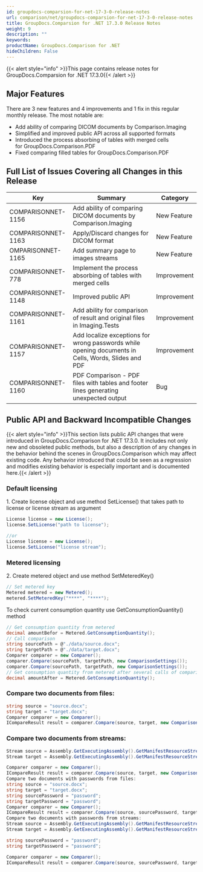 ```yaml
---
id: groupdocs-comparsion-for-net-17-3-0-release-notes
url: comparison/net/groupdocs-comparsion-for-net-17-3-0-release-notes
title: GroupDocs.Comparsion for .NET 17.3.0 Release Notes
weight: 9
description: ""
keywords: 
productName: GroupDocs.Comparison for .NET
hideChildren: False
---
```

{{< alert style="info" >}}This page contains release notes for GroupDocs.Comparsion for .NET 17.3.0{{< /alert >}}

## Major Features

There are 3 new features and 4 improvements and 1 fix in this regular monthly release. The most notable are:

*   Add ability of comparing DICOM documents by Comparison.Imaging
*   Simplified and improved public API across all supported formats
*   Introduced the process absorbing of tables with merged cells for GroupDocs.Comparison.PDF
*   Fixed comparing filled tables for GroupDocs.Comparison.PDF

## Full List of Issues Covering all Changes in this Release

| Key | Summary | Category |
| --- | --- | --- |
| COMPARISONNET-1156 | Add ability of comparing DICOM documents by Comparison.Imaging | New Feature |
| COMPARISONNET-1163 | Apply/Discard changes for DICOM format | New Feature |
| OMPARISONNET-1165 | Add summary page to images streams | New Feature |
| COMPARISONNET-778 | Implement the process absorbing of tables with merged cells | Improvement |
| COMPARISONNET-1148 | Improved public API | Improvement |
| COMPARISONNET-1161 | Add ability for comparison of result and original files in Imaging.Tests | Improvement |
| COMPARISONNET-1157 | Add localize exceptions for wrong passwords while opening documents in Cells, Words, Slides and PDF | Improvement |
| COMPARISONNET-1160 | PDF Comparison - PDF files with tables and footer lines generating unexpected output | Bug |

## Public API and Backward Incompatible Changes

{{< alert style="info" >}}This section lists public API changes that were introduced in GroupDocs.Comparison for .NET 17.3.0. It includes not only new and obsoleted public methods, but also a description of any changes in the behavior behind the scenes in GroupDocs.Comparison which may affect existing code. Any behavior introduced that could be seen as a regression and modifies existing behavior is especially important and is documented here.{{< /alert >}}

### Default licensing

1\. Create license object and use method SetLicense() that takes path to license or license stream as argument

```csharp
License license = new License();
license.SetLicense("path to license");

//or
License license = new License();
license.SetLicense("license stream");
```

### Metered licensing

2\. Create metered object and use method SetMeteredKey()

```csharp
// Set metered key
Metered metered = new Metered();
metered.SetMeteredKey("****", "****");
```

To check current consumption quantity use GetConsumptionQuantity() method

```csharp
// Get consumption quantity from metered
decimal amountBefor = Metered.GetConsumptionQuantity();
// Call comparison
string sourcePath = @"./data/source.docx";
string targetPath = @"./data/target.docx";
Comparer comparer = new Comparer();
comparer.Compare(sourcePath, targetPath, new ComparisonSettings());
comparer.Compare(sourcePath, targetPath, new ComparisonSettings());
// Get consumption quantity from metered after several calls of comparison
decimal amountAfter = Metered.GetConsumptionQuantity();
```

### Compare two documents from files:

```csharp
string source = "source.docx";
string target = "target.docx";
Comparer comparer = new Comparer();
ICompareResult result = comparer.Compare(source, target, new ComparisonSettings());
```

### Compare two documents from streams:

```csharp
Stream source = Assembly.GetExecutingAssembly().GetManifestResourceStream("source.docx");
Stream target = Assembly.GetExecutingAssembly().GetManifestResourceStream("target.docx");

Comparer comparer = new Comparer();
ICompareResult result = comparer.Compare(source, target, new ComparisonSettings());
Compare two documents with passwords from files:
string source = "source.docx";
string target = "target.docx";
string sourcePassword = "password";
string targetPassword = "password";
Comparer comparer = new Comparer();
ICompareResult result = comparer.Compare(source, sourcePassword, target, targetPassword, new ComparisonSettings());
Compare two documents with passwords from streams:
Stream source = Assembly.GetExecutingAssembly().GetManifestResourceStream("source.docx");
Stream target = Assembly.GetExecutingAssembly().GetManifestResourceStream("target.docx");

string sourcePassword = "password";
string targetPassword = "password";

Comparer comparer = new Comparer();
ICompareResult result = comparer.Compare(source, sourcePassword, target, targetPassword, new ComparisonSettings());
```
